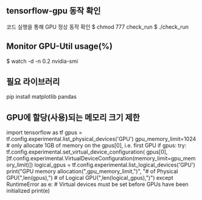 ## tensorflow-gpu 동작 확인
코드 실행을 통해 GPU 정상 동작 확인
$ chmod 777 check_run
$ ./check_run

## Monitor GPU-Util usage(%)
$ watch -d -n 0.2 nvidia-smi

## 필요 라이브러리
pip install matplotlib pandas

## GPU에 할당(사용)되는 메모리 크기 제한
import tensorflow as tf
gpus = tf.config.experimental.list_physical_devices('GPU')
gpu_memory_limit=1024 # only allocate 1GB of memory on the gpus[0], i.e. first GPU
if gpus:
  try:
    tf.config.experimental.set_virtual_device_configuration(
        gpus[0],[tf.config.experimental.VirtualDeviceConfiguration(memory_limit=gpu_memory_limit)])
    logical_gpus = tf.config.experimental.list_logical_devices('GPU')
    print("GPU memory allocation(",gpu_memory_limit,")",
          "# of Physical GPU(",len(gpus),") # of Logical GPU(",len(logical_gpus),")")
  except RuntimeError as e:
    # Virtual devices must be set before GPUs have been initialized
    print(e)
